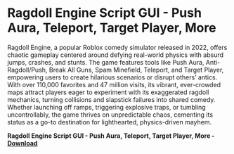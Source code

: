 <h1>Ragdoll Engine Script GUI - Push Aura, Teleport, Target Player, More</h1>

Ragdoll Engine, a popular Roblox comedy simulator released in 2022, offers chaotic gameplay centered around defying real-world physics with absurd jumps, crashes, and stunts. The game features tools like Push Aura, Anti-Ragdoll/Push, Break All Guns, Spam Minefield, Teleport, and Target Player, empowering users to create hilarious scenarios or disrupt others’ antics. With over 110,000 favorites and 47 million visits, its vibrant, ever-crowded maps attract players eager to experiment with its exaggerated ragdoll mechanics, turning collisions and slapstick failures into shared comedy. Whether launching off ramps, triggering explosive traps, or tumbling uncontrollably, the game thrives on unpredictable chaos, cementing its status as a go-to destination for lighthearted, physics-driven mayhem.

**Ragdoll Engine Script GUI - Push Aura, Teleport, Target Player, More - [Download](https://www.dlgram.com/public/files/api.php?shortened=yG8qVO)**


